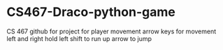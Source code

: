 # CS467-Draco-python-game
CS 467 github for project
for player movement
arrow keys for movement left and right
hold left shift to run
up arrow to jump
